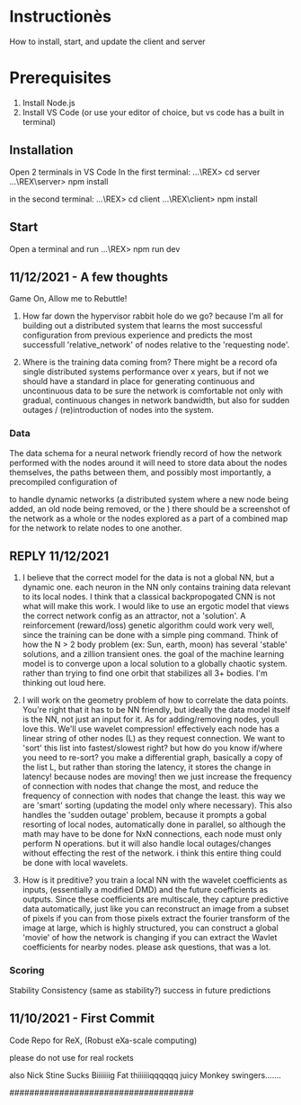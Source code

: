 # Instructionès
How to install, start, and update the client and server
# Prerequisites
1. Install Node.js
2. Install VS Code (or use your editor of choice, but vs code has a built in terminal)

## Installation
Open 2 terminals in VS Code
In the first terminal:
...\REX> cd server
...\REX\server> npm install

in the second terminal:
...\REX> cd client
...\REX\client> npm install

## Start
Open a terminal and run
...\REX> npm run dev

## 11/12/2021 - A few thoughts
Game On, Allow me to Rebuttle!

1. How far down the hypervisor rabbit hole do we go? because I'm all for building out a distributed system that learns the most successful configuration from previous experience and predicts the most successfull 'relative_network' of nodes relative to the 'requesting node'.

2. Where is the training data coming from? There might be a record ofa single distributed systems performance over x years, but if not we should have a standard in place for generating continuous and uncontinuous data to be sure the network is comfortable not only with gradual, continuous changes in network bandwidth, but also for sudden outages / (re)introduction of nodes into the system.

### Data
The data schema for a neural network friendly record of how the network performed with the nodes around it will need to store data about the nodes themselves, the paths between them, and possibly most importantly, a precompiled configuration of

to handle dynamic networks (a distributed system where a new node being added, an old node being removed, or the ) there should be a screenshot of the network as a whole or the nodes explored as a part of a combined map for the network to relate nodes to one another.


## REPLY 11/12/2021
1. I believe that the correct model for the data is not a global NN, but a dynamic one. each neuron in the NN only contains training data relevant to its local nodes. I think that a classical backpropogated CNN is not what will make this work. I would like to use an ergotic model that views the correct network config as an attractor, not a 'solution'. A reinforcement (reward/loss) genetic algorithm could work very well, since the training can be done with a simple ping command. Think of how the N > 2 body problem (ex: Sun, earth, moon) has several 'stable' solutions, and a zillion transient ones. the goal of the machine learning model is to converge upon a local solution to a globally chaotic system. rather than trying to find one orbit that stabilizes all 3+ bodies. I'm thinking out loud here.  

2. I will work on the geometry problem of how to correlate the data points. You're right that it has to be NN friendly, but ideally the data model itself is the NN, not just an input for it. As for adding/removing nodes, youll love this. We'll use wavelet compression! effectively each node has a linear string of other nodes (L) as they request connection. We want to 'sort' this list into fastest/slowest right? but how do you know if/where you need to re-sort? you make a differential graph, basically a copy of the list L, but rather than storing the latency, it stores the change in latency! because nodes are moving! then we just increase the frequency of connection with nodes that change the most, and reduce the frequency of connection with nodes that change the least. this way we are 'smart' sorting (updating the model only where necessary). This also handles the 'sudden outage' problem, because it prompts a gobal resorting of local nodes, automatically done in parallel, so although the math may have to be done for NxN connections, each node must only perform N operations. but it will also handle local outages/changes without effecting the rest of the network. i think this entire thing could be done with local wavelets.

3. How is it preditive? you train a local NN with the wavelet coefficients as inputs, (essentially a modified DMD) and the future coefficients as outputs. Since these coefficients are multiscale, they capture predictive data automatically, just like you can reconstruct an image from a subset of pixels if you can from those pixels extract the fourier transform of the image at large, which is highly structured, you can construct a global 'movie' of how the network is changing if you can extract the Wavlet coefficients for nearby nodes. please ask questions, that was a lot. 

### Scoring
Stability
Consistency (same as stability?)
success in future predictions

## 11/10/2021 - First Commit
Code Repo for ReX, (Robust eXa-scale computing)

please do not use for real rockets

also Nick Stine  Sucks Biiiiiiig Fat thiiiiiiqqqqqq juicy Monkey swingers.......

#####################################

